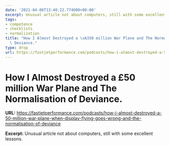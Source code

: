```yaml
---
date: '2021-04-06T13:40:22.774000+00:00'
excerpt: Unusual article not about computers, still with some excellent lessons.
tags:
- competence
- checklists
- normalization
title: "How I Almost Destroyed a \xA350 million War Plane and The Normalisation of\
  \ Deviance."
type: drop
url: https://fastjetperformance.com/podcasts/how-i-almost-destroyed-a-50-million-war-plane-when-display-flying-goes-wrong-and-the-normalisation-of-deviance
---
```


# How I Almost Destroyed a £50 million War Plane and The Normalisation of Deviance.

**URL:** https://fastjetperformance.com/podcasts/how-i-almost-destroyed-a-50-million-war-plane-when-display-flying-goes-wrong-and-the-normalisation-of-deviance

**Excerpt:** Unusual article not about computers, still with some excellent lessons.
